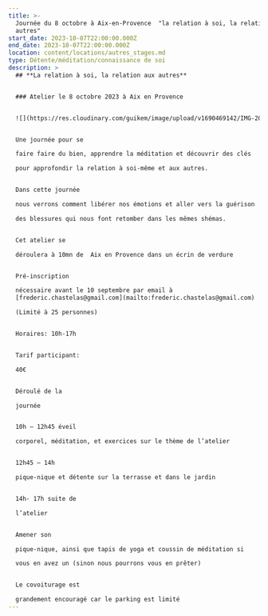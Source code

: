 ```yaml
---
title: >-
  Journée du 8 octobre à Aix-en-Provence  "la relation à soi, la relation aux
  autres"
start_date: 2023-10-07T22:00:00.000Z
end_date: 2023-10-07T22:00:00.000Z
location: content/locations/autres_stages.md
type: Détente/méditation/connaissance de soi
description: >
  ## **La relation à soi, la relation aux autres**


  ### Atelier le 8 octobre 2023 à Aix en Provence


  ![](https://res.cloudinary.com/guikem/image/upload/v1690469142/IMG-20230724-WA0016_gba2km.jpg)


  Une journée pour se

  faire faire du bien, apprendre la méditation et découvrir des clés

  pour approfondir la relation à soi-même et aux autres.


  Dans cette journée

  nous verrons comment libérer nos émotions et aller vers la guérison

  des blessures qui nous font retomber dans les mêmes shémas.


  Cet atelier se

  déroulera à 10mn de  Aix en Provence dans un écrin de verdure


  Pré-inscription

  nécessaire avant le 10 septembre par email à
  [frederic.chastelas@gmail.com](mailto:frederic.chastelas@gmail.com)

  (Limité à 25 personnes)


  Horaires: 10h-17h


  Tarif participant:

  40€


  Déroulé de la

  journée


  10h – 12h45 éveil

  corporel, méditation, et exercices sur le thème de l’atelier


  12h45 – 14h

  pique-nique et détente sur la terrasse et dans le jardin


  14h- 17h suite de

  l’atelier


  Amener son

  pique-nique, ainsi que tapis de yoga et coussin de méditation si

  vous en avez un (sinon nous pourrons vous en prêter)


  Le covoiturage est

  grandement encouragé car le parking est limité
---
```







